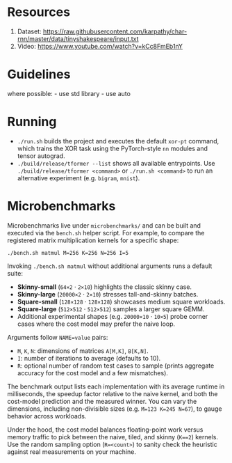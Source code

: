 # Resources
1. Dataset: https://raw.githubusercontent.com/karpathy/char-rnn/master/data/tinyshakespeare/input.txt
2. Video: https://www.youtube.com/watch?v=kCc8FmEb1nY


# Guidelines
where possible:
    - use std library
    - use auto

# Running

- `./run.sh` builds the project and executes the default `xor-pt` command, which trains the XOR task using the PyTorch-style `nn` modules and tensor autograd.
- `./build/release/tformer --list` shows all available entrypoints. Use `./build/release/tformer <command>` or `./run.sh <command>` to run an alternative experiment (e.g. `bigram`, `mnist`).

# Microbenchmarks

Microbenchmarks live under `microbenchmarks/` and can be built and executed via
the `bench.sh` helper script. For example, to compare the registered matrix
multiplication kernels for a specific shape:

```
./bench.sh matmul M=256 K=256 N=256 I=5
```

Invoking `./bench.sh matmul` without additional arguments runs a default suite:
- **Skinny-small** (`64×2` · `2×10`) highlights the classic skinny case.
- **Skinny-large** (`20000×2` · `2×10`) stresses tall-and-skinny batches.
- **Square-small** (`128×128` · `128×128`) showcases medium square workloads.
- **Square-large** (`512×512` · `512×512`) samples a larger square GEMM.
- Additional experimental shapes (e.g. `20000×10` · `10×5`) probe corner cases
  where the cost model may prefer the naive loop.

Arguments follow `NAME=value` pairs:

- `M`, `K`, `N`: dimensions of matrices `A[M,K]`, `B[K,N]`.
- `I`: number of iterations to average (defaults to 10).
- `R`: optional number of random test cases to sample (prints aggregate
  accuracy for the cost model and a few mismatches).

The benchmark output lists each implementation with its average runtime in
milliseconds, the speedup factor relative to the naive kernel, and both the
cost-model prediction and the measured winner. You can vary the dimensions,
including non-divisible sizes (e.g. `M=123 K=245 N=67`), to gauge behavior
across workloads.

Under the hood, the cost model balances floating-point work versus memory
traffic to pick between the naive, tiled, and skinny (`K==2`) kernels. Use the
random sampling option (`R=<count>`) to sanity check the heuristic against real
measurements on your machine.
